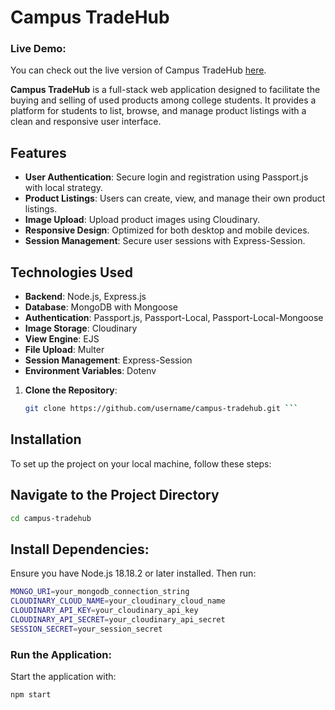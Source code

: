 # Campus TradeHub

### Live Demo:
You can check out the live version of Campus TradeHub [here](https://campus-tradehub-1.onrender.com).


**Campus TradeHub** is a full-stack web application designed to facilitate the buying and selling of used products among college students. It provides a platform for students to list, browse, and manage product listings with a clean and responsive user interface.

## Features

- **User Authentication**: Secure login and registration using Passport.js with local strategy.
- **Product Listings**: Users can create, view, and manage their own product listings.
- **Image Upload**: Upload product images using Cloudinary.
- **Responsive Design**: Optimized for both desktop and mobile devices.
- **Session Management**: Secure user sessions with Express-Session.

## Technologies Used

- **Backend**: Node.js, Express.js
- **Database**: MongoDB with Mongoose
- **Authentication**: Passport.js, Passport-Local, Passport-Local-Mongoose
- **Image Storage**: Cloudinary
- **View Engine**: EJS
- **File Upload**: Multer
- **Session Management**: Express-Session
- **Environment Variables**: Dotenv


1. **Clone the Repository**:

   ```bash
   git clone https://github.com/username/campus-tradehub.git ```
## Installation

To set up the project on your local machine, follow these steps:

## Navigate to the Project Directory

 ```bash
 cd campus-tradehub
```
## Install Dependencies:

Ensure you have Node.js 18.18.2 or later installed. Then run:
```bash
MONGO_URI=your_mongodb_connection_string
CLOUDINARY_CLOUD_NAME=your_cloudinary_cloud_name
CLOUDINARY_API_KEY=your_cloudinary_api_key
CLOUDINARY_API_SECRET=your_cloudinary_api_secret
SESSION_SECRET=your_session_secret
```
### Run the Application:

Start the application with:
```bash
npm start
```

